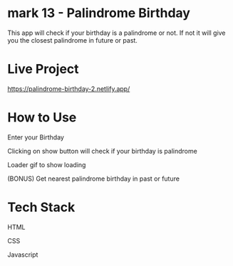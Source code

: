 # mark 13 - Palindrome Birthday
This app will check if your birthday is a palindrome or not. If not it will give you the closest palindrome in future or past.

# Live Project 
https://palindrome-birthday-2.netlify.app/
# How to Use
Enter your Birthday

Clicking on show button will check if your birthday is palindrome

Loader gif to show loading

(BONUS) Get nearest palindrome birthday in past or future

# Tech Stack
HTML

CSS

Javascript
